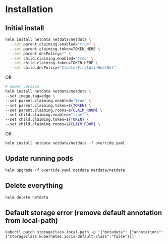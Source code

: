 # Installation

## Initial install

```bash
helm install netdata netdata/netdata \
  --set parent.claiming.enabled="true" \
  --set parent.claiming.token=TOKEN_HERE \
  --set parent.dnsPolicy="" \
  --set child.claiming.enabled="true" \
  --set child.claiming.token=TOKEN_HERE \
  --set child.dnsPolicy="ClusterFirstWithHostNet"
```

OR

```bash
# newer version
helm install netdata netdata/netdata \
--set image.tag=edge \
--set parent.claiming.enabled="true" \
--set parent.claiming.token=${TOKEN} \
--set parent.claiming.rooms=${CLAIM_ROOM} \
--set child.claiming.enabled="true" \
--set child.claiming.token=${TOKEN} \
--set child.claiming.rooms=${CLAIM_ROOM} \
```

OR

`helm install netdata netdata/netdata -f override.yaml`

## Update running pods

`helm upgrade -f override.yaml netdata netdata/netdata`

## Delete everything

`helm delete netdata`

## Default storage error (remove default annotation from local-path)

`kubectl patch storageclass local-path -p '{"metadata": {"annotations":{"storageclass.kubernetes.io/is-default-class":"false"}}}'`

